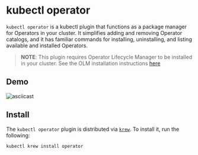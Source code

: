 # kubectl operator

`kubectl operator` is a kubectl plugin that functions as a package manager
for Operators in your cluster. It simplifies adding and removing Operator
catalogs, and it has familiar commands for installing, uninstalling, and
listing available and installed Operators.


> **NOTE**: This plugin requires Operator Lifecycle Manager to be installed in your
cluster. See the OLM installation instructions [here](https://olm.operatorframework.io/docs/getting-started/)

## Demo

![asciicast](assets/asciinema-demo.gif)

## Install

The `kubectl operator` plugin is distributed via [`krew`](https://krew.sigs.k8s.io/). To install it, run the following:
```console
kubectl krew install operator
```

